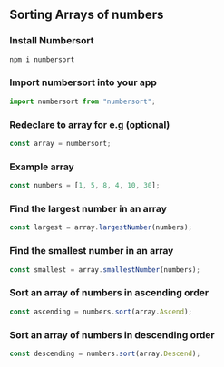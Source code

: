 ## Sorting Arrays of numbers

### Install Numbersort

```bash
npm i numbersort
```

### Import numbersort into your app

```js
import numbersort from "numbersort";
```

### Redeclare to array for e.g (optional)

```js
const array = numbersort;
```

### Example array

```js
const numbers = [1, 5, 8, 4, 10, 30];
```

### Find the largest number in an array

```js
const largest = array.largestNumber(numbers);
```

### Find the smallest number in an array

```js
const smallest = array.smallestNumber(numbers);
```

### Sort an array of numbers in ascending order

```js
const ascending = numbers.sort(array.Ascend);
```

### Sort an array of numbers in descending order

```js
const descending = numbers.sort(array.Descend);
```
